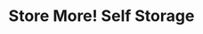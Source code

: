 ---
title: "Store More! Self Storage"
url: /phoenix/store-more-self-storage/
shop: storage rental
---